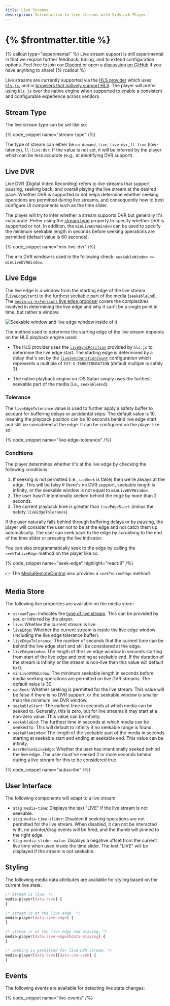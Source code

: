 ```yaml
---
title: Live Streams
description: Introduction to live streams with Vidstack Player.
---
```


# {% $frontmatter.title %}

{% callout type="experimental" %}
Live stream support is still experimental in that we require further feedback, tuning,
and to extend configuration options. Feel free to join our [Discord](https://discord.gg/QAjfh2gZE4) or open a [discussion on GitHub](https://github.com/vidstack/player/discussions)
if you have anything to share!
{% /callout %}

Live streams are currently supported via the [HLS provider](/docs/player/providers/hls)
which uses [`hls.js`](https://github.com/video-dev/hls.js/), and in
[browsers that natively support HLS](https://caniuse.com/http-live-streaming). The player
will prefer using `hls.js` over the native engine when supported to enable a consistent and
configurable experience across vendors.

## Stream Type

The live stream type can be set like so:

{% code_snippet name="stream-type" /%}

The type of stream can either be `on-demand`, `live`, `live:dvr`, `ll-live` (low-latency),
`ll-live:dvr`. If the value is not set, it will be inferred by the player which can be less
accurate (e.g., at identifying DVR support).

## Live DVR

Live DVR (Digital Video Recording) refers to live streams that support pausing, seeking back, and
overall playing the live stream at the desired pace. Whether DVR is supported or not helps
determine whether seeking operations are permitted during live streams, and consequently how to
best configure UI components such as the time slider.

The player will try to infer whether a stream supports DVR but generally it's inaccurate. Prefer
using the [stream type](#stream-type) property to specify whether DVR is supported or not. In
addition, the `minLiveDVRWindow` can be used to specify the minimum seekable length in seconds
before seeking operations are permitted (default value is 60 seconds):

{% code_snippet name="min-live-dvr" /%}

The min DVR window is used in the following check: `seekableWindow >= minLiveDVRWindow`.

## Live Edge

The live edge is a window from the starting edge of the live stream (`liveEdgeStart`) to the furthest
seekable part of the media (`seekableEnd`). The
[`media-ui-extensions` live edge proposal](https://github.com/video-dev/media-ui-extensions/blob/main/proposals/0007-live-edge.md)
covers the complexities involved in determining the live edge and why it can't be a single point
in time, but rather a window.

![Seekable window and live edge window inside of it]($lib/img/live-edge-start.png)

The method used to determine the starting edge of the live stream depends on the HLS playback
engine used:

- The HLS provider uses the
  [`liveSyncPosition`](https://github.com/video-dev/hls.js/blob/master/docs/API.md#hlslivesyncposition)
  provided by `hls.js` to determine the live edge start. The starting edge is determined by a delay
  that's set by the
  [`liveSyncDurationCount`](https://github.com/video-dev/hls.js/blob/master/docs/API.md#livesyncdurationcount)
  configuration which represents a multiple of `EXT-X-TARGETDURATION` (default multiple is safely 3).

- The native playback engine on iOS Safari simply uses the furthest seekable part of the media
  (i.e., `seekableEnd`).

### Tolerance

The `liveEdgeTolerance` value is used to further apply a safety buffer to account for
buffering delays or accidental skips. The default value is 10, meaning the playback position can
be 10 seconds behind live edge start and still be considered at the edge. It can be configured
on the player like so:

{% code_snippet name="live-edge-tolerance" /%}

### Conditions

The player determines whether it's at the live edge by checking the following conditions:

1. If seeking is not permitted (i.e., `canSeek` is false) then we're always at the edge. This will
   be falsy if there's no DVR support, seekable length is infinity, or the seekable window is not
   equal to `minLiveDVRWindow`.
2. The user hasn't intentionally seeked behind the edge by more than 2 seconds.
3. The current playback time is greater than `liveEdgeStart` (minus the
   safety `liveEdgeTolerance`).

If the user naturally falls behind through buffering delays or by pausing, the player will consider
the user not to be at the edge and not catch them up automatically. The user can seek back to the
edge by scrubbing to the end of the time slider or pressing the live indicator.

You can also programmatically seek to the edge by calling the `seekToLiveEdge` method on
the player like so:

{% code_snippet name="seek-edge" highlight="react:9" /%}

👉 The [MediaRemoteControl](/docs/react/player/core-concepts/state-management#updating) also provides a
`seekToLiveEdge` method!

## Media Store

The following live properties are available on the media store:

- `streamType`: Indicates the [type of live stream](#stream-type). This can be provided by you or
  inferred by the player.
- `live`: Whether the current stream is live.
- `liveEdge`: Whether the current stream is inside the live edge window (including the live
  edge tolerance buffer).
- `liveEdgeTolerance`: The number of seconds that the current time can be behind the live edge
  start and still be considered at the edge.
- `liveEdgeWindow`: The length of the live edge window in seconds starting from start of the live
  edge and ending at seekable end. If the duration of the stream is infinity or the stream is
  non-live then this value will default to 0.
- `minLiveDVRWindow`: The minimum seekable length in seconds before media seeking operations are
  permitted on live DVR streams. The default value is 30.
- `canSeek`: Whether seeking is permitted for the live stream. This value will be false if there
  is no DVR support, or the seekable window is smaller than the minimum live DVR window.
- `seekableStart`: The earliest time in seconds at which media can be seeked to. Generally,
  this is zero, but for live streams it may start at a non-zero value. This value can be infinity.
- `seekableEnd`: The furthest time in seconds at which media can be seeked to. This will default to
  infinity if no seekable range is found.
- `seekableWindow`: The length of the seekable part of the media in seconds starting at seekable
  start and ending at seekable end. This value can be infinity.
- `userBehindLiveEdge`: Whether the user has intentionally seeked behind the live edge. The user
  must've seeked 2 or more seconds behind during a live stream for this to be considered
  true.

{% code_snippet name="subscribe" /%}

## User Interface

The following components will adapt to a live stream:

- `$tag:media-time`: Displays the text "LIVE" if the live stream is not seekable.
- `$tag:media-time-slider`: Disabled if seeking operations are not permitted for the live stream.
  When disabled, it can not be interacted with, no pointer/drag events will be fired, and the
  thumb will pinned to the right edge.
- `$tag:media-slider-value`: Displays a negative offset from the current live time when used
  inside the time slider. The text "LIVE" will be displayed if the stream is not seekable.

## Styling

The following media data attributes are available for styling based on the current live state:

```css
/* stream is live. */
media-player[data-live] {
}

/* stream is at the live edge. */
media-player[data-live-edge] {
}

/* stream is at the live edge and playing. */
media-player[data-live-edge][data-playing] {
}

/* seeking is permitted for live DVR stream. */
media-player[data-live][data-can-seek] {
}
```

## Events

The following events are available for detecting live state changes:

{% code_snippet name="live-events" /%}
